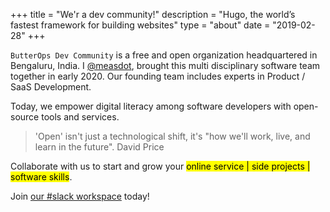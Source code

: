 +++
title = "We'r a dev community!"
description = "Hugo, the world’s fastest framework for building websites"
type = "about"
date = "2019-02-28"
+++

`ButterOps Dev Community` is a free and open organization headquartered in Bengaluru, India. I <a href="https://kgaurav.online" target="_blank">@measdot</a>, brought this multi disciplinary software team together in early 2020. Our founding team includes experts in Product / SaaS Development.

Today, we empower digital literacy among software developers with open-source tools and services.

> 'Open' isn't just a technological shift, it's "how we'll work, live, and learn in the future".
> David Price

Collaborate with us to start and grow your <mark>online service | side projects | software skills</mark>.

Join <a href="https://butterops.slack.com/" target="_blank">our #slack workspace</a> today!
